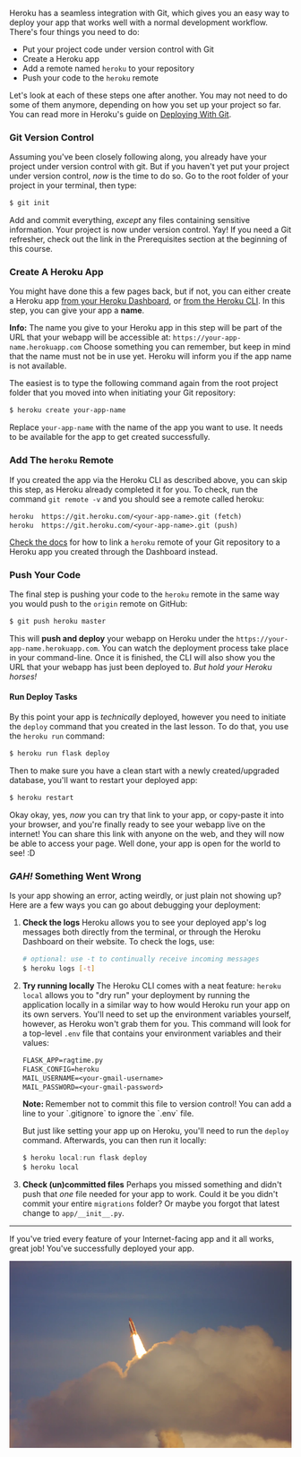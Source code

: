 Heroku has a seamless integration with Git, which gives you an easy way to deploy your app that works well with a normal development workflow. There's four things you need to do:

- Put your project code under version control with Git
- Create a Heroku app
- Add a remote named `heroku` to your repository
- Push your code to the `heroku` remote

Let's look at each of these steps one after another. You may not need to do some of them anymore, depending on how you set up your project so far. You can read more in Heroku's guide on <a href='https://devcenter.heroku.com/articles/git' target='_blank'>Deploying With Git</a>.

### Git Version Control

Assuming you've been closely following along, you already have your project under version control with git. But if you haven't yet put your project under version control, *now* is the time to do so. Go to the root folder of your project in your terminal, then type:

```bash
$ git init
```

Add and commit everything, *except* any files containing sensitive information. Your project is now under version control. Yay! If you need a Git refresher, check out the link in the Prerequisites section at the beginning of this course.

### Create A Heroku App

You might have done this a few pages back, but if not, you can either create a Heroku app <a href='https://dashboard.heroku.com/apps' target='_blank'>from your Heroku Dashboard</a>, or <a href='https://devcenter.heroku.com/articles/creating-apps' target='_blank'>from the Heroku CLI</a>. In this step, you can give your app a **name**.

<div class='alert alert-info' role='alert'>
    <strong>Info:</strong> The name you give to your Heroku app in this step will be part of the URL that your webapp will be accessible at: <code>https://your-app-name.herokuapp.com</code> Choose something you can remember, but keep in mind that the name must not be in use yet. Heroku will inform you if the app name is not available.
</div>

The easiest is to type the following command again from the root project folder that you moved into when initiating your Git repository:

```bash
$ heroku create your-app-name
```

Replace `your-app-name` with the name of the app you want to use. It needs to be available for the app to get created successfully.

### Add The `heroku` Remote

If you created the app via the Heroku CLI as described above, you can skip this step, as Heroku already completed it for you. To check, run the command `git remote -v` and you should see a remote called heroku:

```
heroku  https://git.heroku.com/<your-app-name>.git (fetch)
heroku  https://git.heroku.com/<your-app-name>.git (push)
```

<a href='https://devcenter.heroku.com/articles/git#for-an-existing-heroku-app' target='_blank'>Check the docs</a> for how to link a `heroku` remote of your Git repository to a Heroku app you created through the Dashboard instead.

### Push Your Code

The final step is pushing your code to the `heroku` remote in the same way you would push to the `origin` remote on GitHub:

```bash
$ git push heroku master
```

This will **push and deploy** your webapp on Heroku under the `https://your-app-name.herokuapp.com`. You can watch the deployment process take place in your command-line. Once it is finished, the CLI will also show you the URL that your webapp has just been deployed to. *But hold your Heroku horses!*

#### Run Deploy Tasks

By this point your app is *technically* deployed, however you need to initiate the `deploy` command that you created in the last lesson. To do that, you use the `heroku run` command:

```bash
$ heroku run flask deploy
```

Then to make sure you have a clean start with a newly created/upgraded database, you'll want to restart your deployed app:

```bash
$ heroku restart
```

Okay okay, yes, *now* you can try that link to your app, or copy-paste it into your browser, and you're finally ready to see your webapp live on the internet! You can share this link with anyone on the web, and they will now be able to access your page. Well done, your app is open for the world to see! :D

### *GAH!* Something Went Wrong

Is your app showing an error, acting weirdly, or just plain not showing up? Here are a few ways you can go about debugging your deployment:

1. **Check the logs**
    Heroku allows you to see your deployed app's log messages both directly from the terminal, or through the Heroku Dashboard on their website. To check the logs, use:

    ```bash
    # optional: use -t to continually receive incoming messages
    $ heroku logs [-t]
    ```

2. **Try running locally**
    The Heroku CLI comes with a neat feature: `heroku local` allows you to "dry run" your deployment by running the application locally in a similar way to how would Heroku run your app on its own servers. You'll need to set up the environment variables yourself, however, as Heroku won't grab them for you. This command will look for a top-level `.env` file that contains your environment variables and their values:

    ```
    FLASK_APP=ragtime.py
    FLASK_CONFIG=heroku
    MAIL_USERNAME=<your-gmail-username>
    MAIL_PASSWORD=<your-gmail-password>
    ```

    <div class="alert alert-warning" role="alert"><strong>Note: </strong>Remember not to commit this file to version control! You can add a line to your `.gitignore` to ignore the `.env` file.</div>

    But just like setting your app up on Heroku, you'll need to run the `deploy` command. Afterwards, you can then run it locally:

    ```powershell
    $ heroku local:run flask deploy
    $ heroku local
    ```

3. **Check (un)committed files**
    Perhaps you missed something and didn't push that *one* file needed for your app to work. Could it be you didn't commit your entire `migrations` folder? Or maybe you forgot that latest change to `app/__init__.py`.

___

If you've tried every feature of your Internet-facing app and it all works, great job! You've successfully deployed your app.

<img alt="rocket" title="rocket" class="img-responsive cn_image" src="https://github.com/CodingNomads/static/blob/main/flask-webdev/imgs/rocket.jpg?raw=true">

